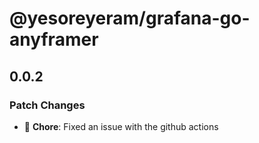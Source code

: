 # @yesoreyeram/grafana-go-anyframer

## 0.0.2

### Patch Changes

- 🐛 **Chore**: Fixed an issue with the github actions
